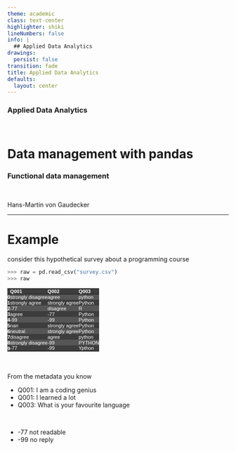 ```yaml
---
theme: academic
class: text-center
highlighter: shiki
lineNumbers: false
info: |
  ## Applied Data Analytics
drawings:
  persist: false
transition: fade
title: Applied Data Analytics
defaults:
  layout: center
---
```


### Applied Data Analytics

<br>

# Data management with pandas

### Functional data management

<br>


Hans-Martin von Gaudecker

---

# Example

consider this hypothetical survey about a programming course

<div class="grid grid-cols-2 gap-4">
<div>

```python
>>> raw = pd.read_csv("survey.csv")
>>> raw
```

<style type="text/css">
#T_1750e   {
  margin: 0;
  font-family: "Helvetica", "Helvetica", sans-serif;
  border-collapse: collapse;
  border: none;
  font-size: 80%;
  color: #fff;
}
#T_1750e thead {
  background-color: #3d3d3d;
}
#T_1750e tbody tr:nth-child(even) {
  background-color: #3d3d3d;
}
#T_1750e tbody tr:nth-child(odd) {
  background-color: #565656;
}
#T_1750e td {
  padding: 0em;
}
#T_1750e th {
  font-weight: bold;
  text-align: left;
  padding: 0em;
}
#T_1750e caption {
  caption-side: bottom;
}
</style>
<table id="T_1750e">
  <thead>
    <tr>
      <th class="blank level0" >&nbsp;</th>
      <th id="T_1750e_level0_col0" class="col_heading level0 col0" >Q001</th>
      <th id="T_1750e_level0_col1" class="col_heading level0 col1" >Q002</th>
      <th id="T_1750e_level0_col2" class="col_heading level0 col2" >Q003</th>
    </tr>
  </thead>
  <tbody>
    <tr>
      <th id="T_1750e_level0_row0" class="row_heading level0 row0" >0</th>
      <td id="T_1750e_row0_col0" class="data row0 col0" >strongly disagree</td>
      <td id="T_1750e_row0_col1" class="data row0 col1" >agree</td>
      <td id="T_1750e_row0_col2" class="data row0 col2" >python</td>
    </tr>
    <tr>
      <th id="T_1750e_level0_row1" class="row_heading level0 row1" >1</th>
      <td id="T_1750e_row1_col0" class="data row1 col0" >strongly agree</td>
      <td id="T_1750e_row1_col1" class="data row1 col1" >strongly agree</td>
      <td id="T_1750e_row1_col2" class="data row1 col2" >Python</td>
    </tr>
    <tr>
      <th id="T_1750e_level0_row2" class="row_heading level0 row2" >2</th>
      <td id="T_1750e_row2_col0" class="data row2 col0" >-77</td>
      <td id="T_1750e_row2_col1" class="data row2 col1" >disagree</td>
      <td id="T_1750e_row2_col2" class="data row2 col2" >R</td>
    </tr>
    <tr>
      <th id="T_1750e_level0_row3" class="row_heading level0 row3" >3</th>
      <td id="T_1750e_row3_col0" class="data row3 col0" >agree</td>
      <td id="T_1750e_row3_col1" class="data row3 col1" >-77</td>
      <td id="T_1750e_row3_col2" class="data row3 col2" >Python</td>
    </tr>
    <tr>
      <th id="T_1750e_level0_row4" class="row_heading level0 row4" >4</th>
      <td id="T_1750e_row4_col0" class="data row4 col0" >-99</td>
      <td id="T_1750e_row4_col1" class="data row4 col1" >-99</td>
      <td id="T_1750e_row4_col2" class="data row4 col2" >Python</td>
    </tr>
    <tr>
      <th id="T_1750e_level0_row5" class="row_heading level0 row5" >5</th>
      <td id="T_1750e_row5_col0" class="data row5 col0" >nan</td>
      <td id="T_1750e_row5_col1" class="data row5 col1" >strongly agree</td>
      <td id="T_1750e_row5_col2" class="data row5 col2" >Python</td>
    </tr>
    <tr>
      <th id="T_1750e_level0_row6" class="row_heading level0 row6" >6</th>
      <td id="T_1750e_row6_col0" class="data row6 col0" >neutral</td>
      <td id="T_1750e_row6_col1" class="data row6 col1" >strongly agree</td>
      <td id="T_1750e_row6_col2" class="data row6 col2" > Python</td>
    </tr>
    <tr>
      <th id="T_1750e_level0_row7" class="row_heading level0 row7" >7</th>
      <td id="T_1750e_row7_col0" class="data row7 col0" >disagree</td>
      <td id="T_1750e_row7_col1" class="data row7 col1" >agree</td>
      <td id="T_1750e_row7_col2" class="data row7 col2" >python</td>
    </tr>
    <tr>
      <th id="T_1750e_level0_row8" class="row_heading level0 row8" >8</th>
      <td id="T_1750e_row8_col0" class="data row8 col0" >strongly disagree</td>
      <td id="T_1750e_row8_col1" class="data row8 col1" >-99</td>
      <td id="T_1750e_row8_col2" class="data row8 col2" >PYTHON</td>
    </tr>
    <tr>
      <th id="T_1750e_level0_row9" class="row_heading level0 row9" >9</th>
      <td id="T_1750e_row9_col0" class="data row9 col0" >-77</td>
      <td id="T_1750e_row9_col1" class="data row9 col1" >-99</td>
      <td id="T_1750e_row9_col2" class="data row9 col2" >Ypthon</td>
    </tr>
  </tbody>
</table>



</div>
<div>

<br/>
<br/>


From the metadata you know

- Q001: I am a coding genius
- Q001: I learned a lot
- Q003: What is your favourite language

<br/>

- -77 not readable
- -99 no reply


</div>
</div>
